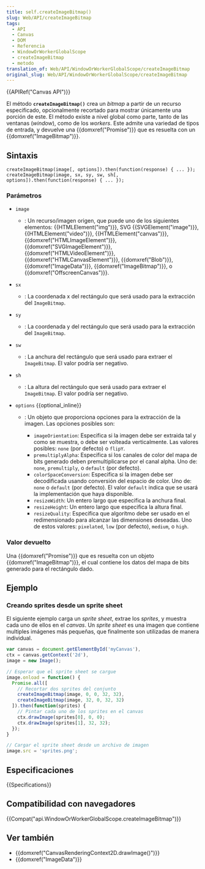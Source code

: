 ```yaml
---
title: self.createImageBitmap()
slug: Web/API/createImageBitmap
tags:
  - API
  - Canvas
  - DOM
  - Referencia
  - WindowOrWorkerGlobalScope
  - createImageBitmap
  - metodo
translation_of: Web/API/WindowOrWorkerGlobalScope/createImageBitmap
original_slug: Web/API/WindowOrWorkerGlobalScope/createImageBitmap
---
```


{{APIRef("Canvas API")}}

El método **`createImageBitmap()`** crea un _bitmap_ a partir de un recurso especificado, opcionalmente recortado para mostrar únicamente una porción de este. El método existe a nivel global como parte, tanto de las ventanas (_window_), como de los _workers_. Este admite una variedad de tipos de entrada, y devuelve una {{domxref("Promise")}} que es resuelta con un {{domxref("ImageBitmap")}}.

## Sintaxis

```
createImageBitmap(image[, options]).then(function(response) { ... });
createImageBitmap(image, sx, sy, sw, sh[, options]).then(function(response) { ... });
```

### Parámetros

- `image`
  - : Un recurso/imagen origen, que puede uno de los siguientes elementos: {{HTMLElement("img")}}, SVG {{SVGElement("image")}}, {{HTMLElement("video")}}, {{HTMLElement("canvas")}}, {{domxref("HTMLImageElement")}}, {{domxref("SVGImageElement")}}, {{domxref("HTMLVideoElement")}}, {{domxref("HTMLCanvasElement")}}, {{domxref("Blob")}}, {{domxref("ImageData")}}, {{domxref("ImageBitmap")}}, o {{domxref("OffscreenCanvas")}}.
- `sx`
  - : La coordenada x del rectángulo que será usado para la extracción del `ImageBitmap`.
- `sy`
  - : La coordenada y del rectángulo que será usado para la extracción del `ImageBitmap`.
- `sw`
  - : La anchura del rectángulo que será usado para extraer el `ImageBitmap`. El valor podría ser negativo.
- `sh`
  - : La altura del rectángulo que será usado para extraer el `ImageBitmap`. El valor podría ser negativo.
- `options` {{optional_inline}}

  - : Un objeto que proporciona opciones para la extracción de la imagen. Las opciones posibles son:

    - `imageOrientation`: Especifica si la imagen debe ser extraida tal y como se muestra, o debe ser volteada verticalmente. Las valores posibles: `none` (por defecto) o `flipY`.
    - `premultiplyAlpha`: Especifica si los canales de color del mapa de bits generado deben premultiplicarse por el canal alpha. Uno de: `none`, `premultiply`, o `default` (por defecto).
    - `colorSpaceConversion`: Especifica si la imagen debe ser decodificada usando conversión del espacio de color. Uno de: `none` o `default` (por defecto). El valor `default` indica que se usará la implementación que haya disponible.
    - `resizeWidth`: Un entero largo que especifica la anchura final.
    - `resizeHeight`: Un entero largo que especifica la altura final.
    - `resizeQuality`: Especifica que algorítmo debe ser usado en el redimensionado para alcanzar las dimensiones deseadas. Uno de estos valores: `pixelated`, `low` (por defecto), `medium`, o `high`.

### Valor devuelto

Una {{domxref("Promise")}} que es resuelta con un objeto {{domxref("ImageBitmap")}}, el cual contiene los datos del mapa de bits generado para el rectángulo dado.

## Ejemplo

### Creando sprites desde un sprite sheet

El siguiente ejemplo carga un _sprite sheet_, extrae los _sprites_, y muestra cada uno de ellos en el _canvas_. Un _sprite sheet_ es una imagen que contiene multiples imágenes más pequeñas, que finalmente son utilizadas de manera individual.

```js
var canvas = document.getElementById('myCanvas'),
ctx = canvas.getContext('2d'),
image = new Image();

// Esperar que el sprite sheet se cargue
image.onload = function() {
  Promise.all([
    // Recortar dos sprites del conjunto
    createImageBitmap(image, 0, 0, 32, 32),
    createImageBitmap(image, 32, 0, 32, 32)
  ]).then(function(sprites) {
    // Pintar cada uno de los sprites en el canvas
    ctx.drawImage(sprites[0], 0, 0);
    ctx.drawImage(sprites[1], 32, 32);
  });
}

// Cargar el sprite sheet desde un archivo de imagen
image.src = 'sprites.png';
```

## Especificaciones

{{Specifications}}

## Compatibilidad con navegadores

{{Compat("api.WindowOrWorkerGlobalScope.createImageBitmap")}}

## Ver también

- {{domxref("CanvasRenderingContext2D.drawImage()")}}
- {{domxref("ImageData")}}
